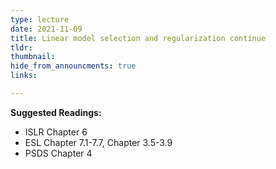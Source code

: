 ```yaml
---
type: lecture
date: 2021-11-09
title: Linear model selection and regularization continue
tldr: 
thumbnail: 
hide_from_announcments: true
links: 

---
```

**Suggested Readings:**
- ISLR Chapter 6
- ESL Chapter 7.1-7.7, Chapter 3.5-3.9
- PSDS Chapter 4


